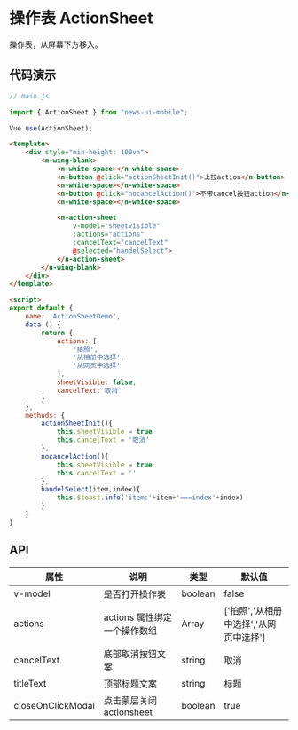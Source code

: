 # 操作表 ActionSheet

操作表，从屏幕下方移入。

## 代码演示

```javascript
// main.js

import { ActionSheet } from "news-ui-mobile";

Vue.use(ActionSheet);
```

```html
<template>
    <div style="min-height: 100vh">
        <n-wing-blank>
            <n-white-space></n-white-space>
            <n-button @click="actionSheetInit()">上拉action</n-button>
            <n-white-space></n-white-space>
            <n-button @click="nocancelAction()">不带cancel按钮action</n-button>
            <n-white-space></n-white-space>

            <n-action-sheet
                v-model="sheetVisible"
                :actions="actions"
                :cancelText="cancelText"
                @selected="handelSelect">
            </n-action-sheet>
        </n-wing-blank>
    </div>
</template>

<script>
export default {
    name: 'ActionSheetDemo',
    data () {
        return {
            actions: [
                '拍照',
                '从相册中选择',
                '从网页中选择'
            ],
            sheetVisible: false,
            cancelText:'取消'
        }
    },
    methods: {
        actionSheetInit(){
            this.sheetVisible = true
            this.cancelText = '取消'
        },
        nocancelAction(){
            this.sheetVisible = true
            this.cancelText = ''
        },
        handelSelect(item,index){
            this.$toast.info('item:'+item+'===index'+index)
        }
    }
}


```

## API

| 属性              | 说明                                                                                                                           | 类型    | 默认值 |
| ----------------- | ------------------------------------------------------------------------------------------------------------------------------ | ------- | ------ |
| v-model           | 是否打开操作表                                                                                                                 | boolean | false  |
| actions           | actions 属性绑定一个操作数组 | Array   | ['拍照','从相册中选择','从网页中选择']     |
| cancelText        | 底部取消按钮文案                                                                                                               | string  | 取消   |
| titleText         | 顶部标题文案                                                                                                                   | string  | 标题   |
| closeOnClickModal | 点击蒙层关闭 actionsheet                                                                                                       | boolean | true   |
